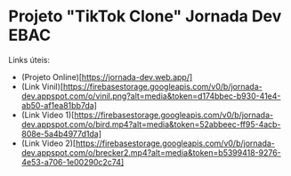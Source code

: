 # Projeto "TikTok Clone" Jornada Dev EBAC

Links úteis:

* (Projeto Online)[https://jornada-dev.web.app/]
* (Link Vinil)[https://firebasestorage.googleapis.com/v0/b/jornada-dev.appspot.com/o/vinil.png?alt=media&token=d174bbec-b930-41e4-ab50-af1ea81bb7da]
* (Link Video 1)[https://firebasestorage.googleapis.com/v0/b/jornada-dev.appspot.com/o/bird.mp4?alt=media&token=52abbeec-ff95-4acb-808e-5a4b4977d1da]
* (Link Video 2)[https://firebasestorage.googleapis.com/v0/b/jornada-dev.appspot.com/o/brecker2.mp4?alt=media&token=b5399418-9276-4e53-a706-1e00290c2c74]
